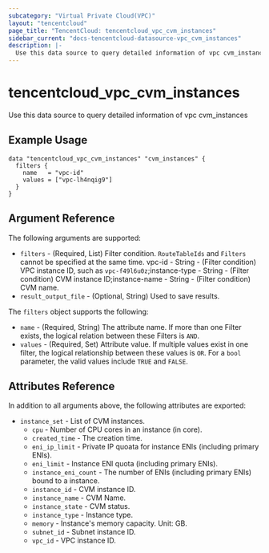 ```yaml
---
subcategory: "Virtual Private Cloud(VPC)"
layout: "tencentcloud"
page_title: "TencentCloud: tencentcloud_vpc_cvm_instances"
sidebar_current: "docs-tencentcloud-datasource-vpc_cvm_instances"
description: |-
  Use this data source to query detailed information of vpc cvm_instances
---
```


# tencentcloud_vpc_cvm_instances

Use this data source to query detailed information of vpc cvm_instances

## Example Usage

```hcl
data "tencentcloud_vpc_cvm_instances" "cvm_instances" {
  filters {
    name   = "vpc-id"
    values = ["vpc-lh4nqig9"]
  }
}
```

## Argument Reference

The following arguments are supported:

* `filters` - (Required, List) Filter condition. `RouteTableIds` and `Filters` cannot be specified at the same time. vpc-id - String - (Filter condition) VPC instance ID, such as `vpc-f49l6u0z`;instance-type - String - (Filter condition) CVM instance ID;instance-name - String - (Filter condition) CVM name.
* `result_output_file` - (Optional, String) Used to save results.

The `filters` object supports the following:

* `name` - (Required, String) The attribute name. If more than one Filter exists, the logical relation between these Filters is `AND`.
* `values` - (Required, Set) Attribute value. If multiple values exist in one filter, the logical relationship between these values is `OR`. For a `bool` parameter, the valid values include `TRUE` and `FALSE`.

## Attributes Reference

In addition to all arguments above, the following attributes are exported:

* `instance_set` - List of CVM instances.
  * `cpu` - Number of CPU cores in an instance (in core).
  * `created_time` - The creation time.
  * `eni_ip_limit` - Private IP quoata for instance ENIs (including primary ENIs).
  * `eni_limit` - Instance ENI quota (including primary ENIs).
  * `instance_eni_count` - The number of ENIs (including primary ENIs) bound to a instance.
  * `instance_id` - CVM instance ID.
  * `instance_name` - CVM Name.
  * `instance_state` - CVM status.
  * `instance_type` - Instance type.
  * `memory` - Instance's memory capacity. Unit: GB.
  * `subnet_id` - Subnet instance ID.
  * `vpc_id` - VPC instance ID.


